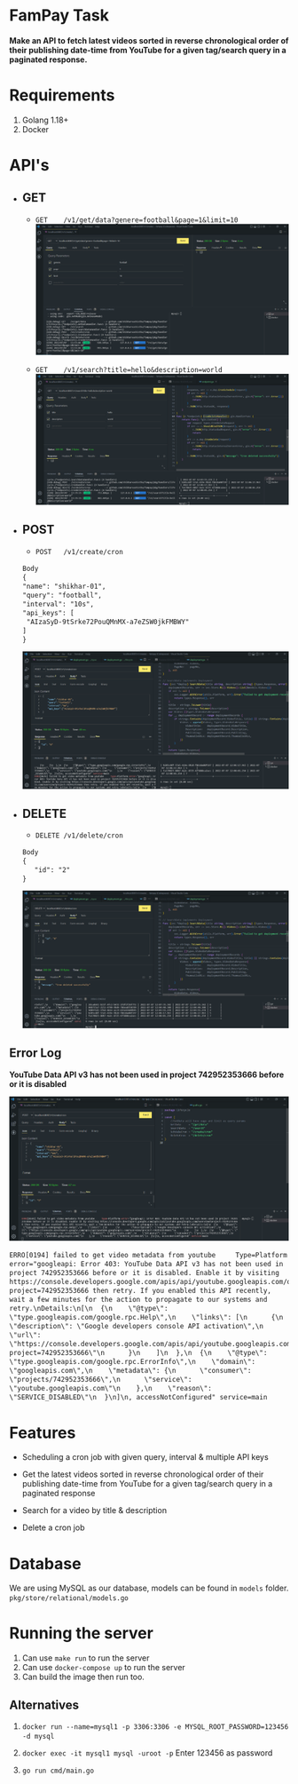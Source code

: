 # FamPay Task

#### Make an API to fetch latest videos sorted in reverse chronological order of their publishing date-time from YouTube for a given tag/search query in a paginated response.

# Requirements

1. Golang 1.18+
2. Docker

# API's

- ## GET
   - `GET    /v1/get/data?genere=football&page=1&limit=10`
   ![](assets/get.png)

   - `GET    /v1/search?title=hello&description=world`
   ![](assets/search.png)

- ## POST
   - `POST   /v1/create/cron`
   ```
   Body
   {
  "name": "shikhar-01",
  "query": "football",
  "interval": "10s",
  "api_keys": [
    "AIzaSyD-9tSrke72PouQMnMX-a7eZSW0jkFMBWY"
  ]
   }
  ```
   ![](assets/cron_create.png)

- ## DELETE
   - `DELETE /v1/delete/cron`
   ```
   Body
   {
      "id": "2"
   }
   ```
   ![](assets/cron_delete.png)


## Error Log
**YouTube Data API v3 has not been used in project 742952353666 before or it is disabled**

   ![](assets/youtube_error.png)

   ```
   ERRO[0194] failed to get video metadata from youtube     Type=Platform error="googleapi: Error 403: YouTube Data API v3 has not been used in project 742952353666 before or it is disabled. Enable it by visiting https://console.developers.google.com/apis/api/youtube.googleapis.com/overview?project=742952353666 then retry. If you enabled this API recently, wait a few minutes for the action to propagate to our systems and retry.\nDetails:\n[\n  {\n    \"@type\": \"type.googleapis.com/google.rpc.Help\",\n    \"links\": [\n      {\n        \"description\": \"Google developers console API activation\",\n        \"url\": \"https://console.developers.google.com/apis/api/youtube.googleapis.com/overview?project=742952353666\"\n      }\n    ]\n  },\n  {\n    \"@type\": \"type.googleapis.com/google.rpc.ErrorInfo\",\n    \"domain\": \"googleapis.com\",\n    \"metadata\": {\n      \"consumer\": \"projects/742952353666\",\n      \"service\": \"youtube.googleapis.com\"\n    },\n    \"reason\": \"SERVICE_DISABLED\"\n  }\n]\n, accessNotConfigured" service=main
   ```


# Features

- Scheduling a cron job with given query, interval & multiple API keys

- Get the latest videos sorted in reverse chronological order of their publishing date-time from YouTube for a given tag/search query in a paginated response

- Search for a video by title & description

- Delete a cron job

# Database

We are using MySQL as our database, models can be found in `models` folder. `pkg/store/relational/models.go`

# Running the server

1. Can use `make run` to run the server
2. Can use `docker-compose up` to run the server
3. Can build the image then run too.
## Alternatives

1.   `docker run --name=mysql1 -p 3306:3306 -e MYSQL_ROOT_PASSWORD=123456 -d mysql
`

2. `docker exec -it mysql1 mysql -uroot -p` Enter 123456 as password

3. `go run cmd/main.go`
